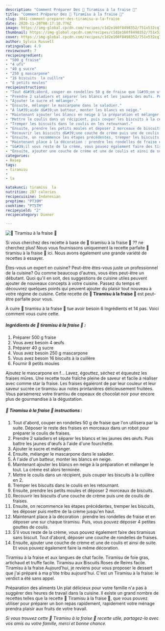 ```yaml
---
description: "Comment Préparer Des 🍓 Tiramisu à la fraise 🍓"
title: "Comment Préparer Des 🍓 Tiramisu à la fraise 🍓"
slug: 3041-comment-preparer-des-tiramisu-a-la-fraise
date: 2020-11-20T00:17:10.776Z
image: https://img-global.cpcdn.com/recipes/c1d2e160f8498352/751x532cq70/🍓-tiramisu-a-la-fraise-🍓-photo-principale-de-la-recette.jpg
thumbnail: https://img-global.cpcdn.com/recipes/c1d2e160f8498352/751x532cq70/🍓-tiramisu-a-la-fraise-🍓-photo-principale-de-la-recette.jpg
cover: https://img-global.cpcdn.com/recipes/c1d2e160f8498352/751x532cq70/🍓-tiramisu-a-la-fraise-🍓-photo-principale-de-la-recette.jpg
author: Sylvia Russell
ratingvalue: 4.9
reviewcount: 7
recipeingredient:
- "500 g fraise"
- "4 ufs"
- "40 g sucre"
- "250 g mascarpone"
- "16 biscuits  la cuillre"
- "8 petits moules"
recipeinstructions:
- "Tout d&#39;abord, couper en rondelles 50 g de fraise que l&#39;on utilisera par la suite. Déposer le reste des fraises en morceaux dans un robot pour préparer le coulis de fraises."
- "Prendre 2 saladiers et séparer les blancs et les jaunes des œufs. Puis battre les jaunes d&#39;œufs à l&#39;aide d&#39;une fourchette."
- "Ajouter le sucre et mélanger."
- "Ensuite, mélanger le mascarpone dans le saladier."
- "À l&#39;aide d&#39;un batteur, monter les blancs en neige."
- "Maintenant ajouter les blancs en neige à la préparation et mélanger le tout. La crème est alors terminée."
- "Mettre le coulis dans un récipient, puis couper les biscuits à la cuillère en 2."
- "Tremper les biscuits dans le coulis en les retournant."
- "Ensuite, prendre les petits moules et déposer 2 morceaux de biscuits."
- "Recouvrir les biscuits d&#39;une couche de crème puis une de coulis de fraises."
- "Ensuite, on recommence les étapes précédentes, tremper les biscuits, les déposer puis mettre de la crème jusqu&#39;en haut."
- "Maintenant place à la décoration : prendre les rondelles de fraise et en déposer une sur chaque tiramisu. Puis, vous pouvez déposer 4 petites gouttes de coulis."
- "S&#39;il vous reste de la crème, vous pouvez également faire des tiramisus sans biscuit. Tout d&#39;abord, déposer une couche de rondelles de fraises."
- "Ensuite, ajouter une couche de crème et une de coulis et ainsi de suite. Et vous pouvez également faire la même décoration."
categories:
- Resep
tags:
- tiramisu
- 
- la

katakunci: tiramisu  la 
nutrition: 287 calories
recipecuisine: Indonesian
preptime: "PT39M"
cooktime: "PT57M"
recipeyield: "2"
recipecategory: Dinner

---
```



![🍓 Tiramisu à la fraise 🍓](https://img-global.cpcdn.com/recipes/c1d2e160f8498352/751x532cq70/🍓-tiramisu-a-la-fraise-🍓-photo-principale-de-la-recette.jpg)

Si vous cherchez des recette à base de 🍓 tiramisu à la fraise 🍓 ?? ne cherchez plus! Nous vous fournissons uniquement la recette parfaite 🍓 tiramisu à la fraise 🍓 ici. Nous avons également une grande variété de recettes à essayer.

Êtes-vous un expert en cuisine? Peut-être êtes-vous juste un professionnel de la cuisine? Ou comme beaucoup d'autres, vous êtes peut-être un débutant. Quoi qu'il en soit, des suggestions de cuisine utiles peuvent ajouter de nouveaux concepts à votre cuisine. Passez du temps et découvrez quelques points qui peuvent ajouter du plaisir tout nouveau à votre régime de cuisine. Cette recette de <strong> 🍓 Tiramisu à la fraise 🍓 </strong> est peut-être parfaite pour vous.

<!--inarticleads1-->

À cuire 🍓 tiramisu à la fraise 🍓 tue avoir besoin 6 Ingrédients et 14 pas. Voici comment vous cuire cette.

##### Ingrédients de 🍓 tiramisu à la fraise 🍓 :

1. Préparer 500 g fraise
1. Vous avez besoin 4 œufs
1. Préparer 40 g sucre
1. Vous avez besoin 250 g mascarpone
1. Vous avez besoin 16 biscuits à la cuillère
1. Fournir 8 petits moules


Ajoutez le mascarpone en f… Lavez, égouttez, séchez et équeutez les fraises mûres. Une recette toute fraîche pleine de saveur et facile à réaliser avec comme star la fraise. Les fraises égaieront de par leur couleur et leur saveur sucrée ce tiramisu aux notes printanières délicieusement fruitées. Vous parsèmerez votre tiramisu de copeaux de chocolat noir pour encore plus de gourmandise à la dégustation. 

<!--inarticleads2-->

##### 🍓 Tiramisu à la fraise 🍓 instructions :

1. Tout d&#39;abord, couper en rondelles 50 g de fraise que l&#39;on utilisera par la suite. Déposer le reste des fraises en morceaux dans un robot pour préparer le coulis de fraises.
1. Prendre 2 saladiers et séparer les blancs et les jaunes des œufs. Puis battre les jaunes d&#39;œufs à l&#39;aide d&#39;une fourchette.
1. Ajouter le sucre et mélanger.
1. Ensuite, mélanger le mascarpone dans le saladier.
1. À l&#39;aide d&#39;un batteur, monter les blancs en neige.
1. Maintenant ajouter les blancs en neige à la préparation et mélanger le tout. La crème est alors terminée.
1. Mettre le coulis dans un récipient, puis couper les biscuits à la cuillère en 2.
1. Tremper les biscuits dans le coulis en les retournant.
1. Ensuite, prendre les petits moules et déposer 2 morceaux de biscuits.
1. Recouvrir les biscuits d&#39;une couche de crème puis une de coulis de fraises.
1. Ensuite, on recommence les étapes précédentes, tremper les biscuits, les déposer puis mettre de la crème jusqu&#39;en haut.
1. Maintenant place à la décoration : prendre les rondelles de fraise et en déposer une sur chaque tiramisu. Puis, vous pouvez déposer 4 petites gouttes de coulis.
1. S&#39;il vous reste de la crème, vous pouvez également faire des tiramisus sans biscuit. Tout d&#39;abord, déposer une couche de rondelles de fraises.
1. Ensuite, ajouter une couche de crème et une de coulis et ainsi de suite. Et vous pouvez également faire la même décoration.


Tiramisu à la fraise et aux langues de chat facile. Tiramisu de foie gras, artichaud et truffe facile. Tiramisu aux Biscuits Roses de Reims facile. Tiramisu à la fraise Aujourd&#39;hui, je reviens pour vous proposer le dessert que j&#39;ai préparé à ma p&#39;tite tribu aujourd&#39;hui. C&#39;est un Tiramisu à la fraise: le verdict a été sans appel. 

<!--inarticleads1-->

<p>
Préparation des aliments Un plat délicieux pour votre famille n'a pas à suggérer des heures de travail dans la cuisine. Il existe un grand nombre de recettes telles que la recette 🍓 Tiramisu à la fraise 🍓, que vous pouvez utiliser pour préparer un bon repas rapidement, rapidement votre ménage prendra plaisir aux fruits de votre travail.
</p>

<p>
<i>Si vous trouvez cette 🍓 Tiramisu à la fraise 🍓 recette utile, partagez-la avec vos amis ou votre famille, merci et bonne chance.</i>
</p>
